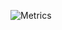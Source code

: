 ![Metrics](https://metrics.lecoq.io/ueiheng?template=classic&languages=1&isocalendar=1&code=1&pagespeed=1&base=header%2C%20activity%2C%20community%2C%20repositories%2C%20metadata&base.indepth=false&base.hireable=false&base.skip=false&isocalendar=false&isocalendar.duration=half-year&languages=false&languages.limit=8&languages.threshold=0%25&languages.other=false&languages.colors=github&languages.sections=most-used&languages.indepth=false&languages.analysis.timeout=15&languages.analysis.timeout.repositories=7.5&languages.categories=markup%2C%20programming&languages.recent.categories=markup%2C%20programming&languages.recent.load=300&languages.recent.days=14&code=false&code.lines=12&code.load=400&code.days=3&code.visibility=public&pagespeed=false&pagespeed.url=https%3A%2F%2Fasen-learn-space.vercel.app%2F&pagespeed.detailed=true&pagespeed.screenshot=true&pagespeed.pwa=true&config.timezone=Asia%2FShanghai&config.display=large)
<!--
**ueiheng/ueiheng** is a ✨ _special_ ✨ repository because its `README.md` (this file) appears on your GitHub profile.

Here are some ideas to get you started:

- 🔭 I’m currently working on ...
- 🌱 I’m currently learning ...
- 👯 I’m looking to collaborate on ...
- 🤔 I’m looking for help with ...
- 💬 Ask me about ...
- 📫 How to reach me: ...
- 😄 Pronouns: ...
- ⚡ Fun fact: ...
-->
